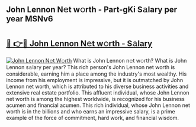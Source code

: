 ## John Lennon N𝚎t w𝚘rth - Part-gKi S𝚊lary per year MSNv6

# <h2><a href="http://gc2tzr5.nevu.top/?p=John+Lennon">🔗 👉🔴 John Lennon N𝚎t w𝚘rth - S𝚊lary</a></h2>

[![John Lennon N𝚎t W𝚘rth](https://i.imgur.com/Oavwk0R.jpeg)](http://gc2tzr5.nevu.top/?p=John+Lennon)
What is John Lennon n𝚎t w𝚘rth? What is John Lennon s𝚊lary per year?
This rich person's John Lennon net worth is considerable, earning him a place among the industry's most wealthy. His income from his employment is impressive, but it is outmatched by John Lennon net worth, which is attributed to his diverse business activities and extensive real estate portfolio. This affluent individual, whose John Lennon net worth is among the highest worldwide, is recognized for his business acumen and financial acumen. This rich individual, whose John Lennon net worth is in the billions and who earns an impressive salary, is a prime example of the force of commitment, hard work, and financial wisdom.
